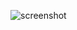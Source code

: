 ![screenshot](https://raw.githubusercontent.com/ezequielsousa-devbr/vinhos1980/main/material/img/screenshot.png?token=AQESWUF42A6TNOENA6WXAWLBS3JR2)